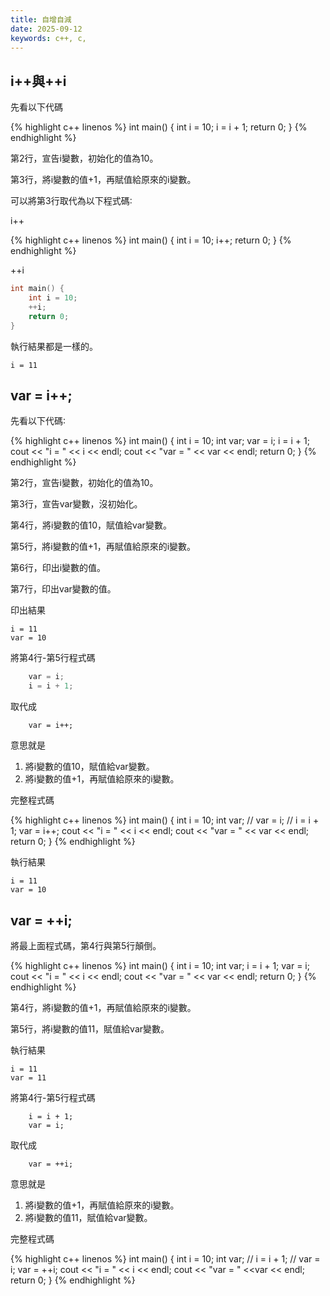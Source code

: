 ```yaml
---
title: 自增自減
date: 2025-09-12
keywords: c++, c, 
---
```

## i++與++i

先看以下代碼

{% highlight c++ linenos %}
int main() {
    int i = 10;
    i = i + 1;
    return 0;
}
{% endhighlight %}

第2行，宣告i變數，初始化的值為10。

第3行，將i變數的值+1，再賦值給原來的i變數。

可以將第3行取代為以下程式碼∶

i++

{% highlight c++ linenos %}
int main() {
    int i = 10;
    i++;
    return 0;
}
{% endhighlight %}

++i

```cpp
int main() {
    int i = 10;
    ++i;
    return 0;
}
```

執行結果都是一樣的。

```
i = 11
```

## var = i++;

先看以下代碼∶

{% highlight c++ linenos %}
int main() {
    int i = 10;
    int var;
    var = i;
    i = i + 1;
    cout << "i = " << i << endl;
    cout << "var = " << var << endl;
    return 0;
}
{% endhighlight %}

第2行，宣告i變數，初始化的值為10。

第3行，宣告var變數，沒初始化。

第4行，將i變數的值10，賦值給var變數。

第5行，將i變數的值+1，再賦值給原來的i變數。

第6行，印出i變數的值。

第7行，印出var變數的值。

印出結果

```
i = 11
var = 10
```

將第4行-第5行程式碼

```cpp
    var = i;
    i = i + 1;
```

取代成

```
    var = i++;
```

意思就是

1. 將i變數的值10，賦值給var變數。
2. 將i變數的值+1，再賦值給原來的i變數。

完整程式碼

{% highlight c++ linenos %}
int main() {
    int i = 10;
    int var;
//    var = i;
//    i = i + 1;
    var = i++;
    cout << "i = " << i << endl;
    cout << "var = " << var << endl;
    return 0;
}
{% endhighlight %}

執行結果

```
i = 11
var = 10
```

## var = ++i;

將最上面程式碼，第4行與第5行顛倒。

{% highlight c++ linenos %}
int main() {
    int i = 10;
    int var;
    i = i + 1;
    var = i;
    cout << "i = " << i << endl;
    cout << "var = " << var << endl;
    return 0;
}
{% endhighlight %}

第4行，將i變數的值+1，再賦值給原來的i變數。

第5行，將i變數的值11，賦值給var變數。

執行結果

```
i = 11
var = 11
```

將第4行-第5行程式碼

```
    i = i + 1;
    var = i;
```

取代成

```
    var = ++i;
```

意思就是

1. 將i變數的值+1，再賦值給原來的i變數。
2. 將i變數的值11，賦值給var變數。

完整程式碼

{% highlight c++ linenos %}
int main() {
    int i = 10;
    int var;
//    i = i + 1;
//    var = i;
    var = ++i;
    cout << "i = " << i << endl;
    cout << "var = " <<var << endl;
    return 0;
}
{% endhighlight %}



